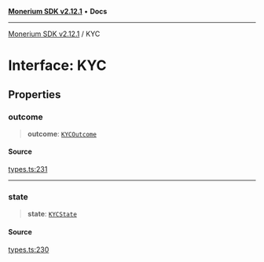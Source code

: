 [**Monerium SDK v2.12.1**](../README.md) • **Docs**

---

[Monerium SDK v2.12.1](../README.md) / KYC

# Interface: KYC

## Properties

### outcome

> **outcome**: [`KYCOutcome`](../enumerations/KYCOutcome.md)

#### Source

[types.ts:231](https://github.com/monerium/js-monorepo/blob/63219fde0f935acb35ce19f47571455bbfc0ffa7/packages/sdk/src/types.ts#L231)

---

### state

> **state**: [`KYCState`](../enumerations/KYCState.md)

#### Source

[types.ts:230](https://github.com/monerium/js-monorepo/blob/63219fde0f935acb35ce19f47571455bbfc0ffa7/packages/sdk/src/types.ts#L230)
